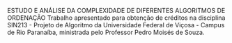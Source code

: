 ESTUDO E ANÁLISE DA COMPLEXIDADE DE DIFERENTES ALGORITMOS DE ORDENAÇÃO 
Trabalho apresentado para obtenção de créditos na disciplina SIN213 - Projeto de Algoritmo da Universidade Federal de Viçosa - Campus de Rio Paranaíba, ministrada pelo Professor Pedro Moisés de Souza.
